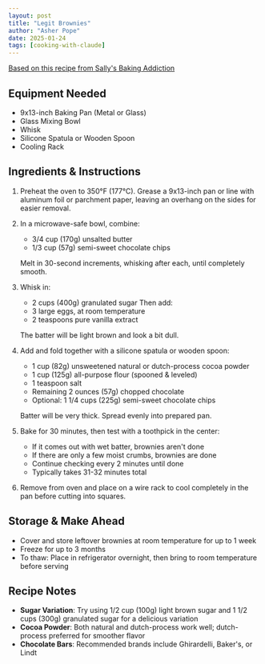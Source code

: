 ```yaml
---
layout: post
title: "Legit Brownies"
author: "Asher Pope"
date: 2025-01-24
tags: [cooking-with-claude]
---
```


[Based on this recipe from Sally's Baking Addiction](https://sallysbakingaddiction.com/seriously-fudgy-homemade-brownies/)

## Equipment Needed
- 9x13-inch Baking Pan (Metal or Glass)
- Glass Mixing Bowl
- Whisk
- Silicone Spatula or Wooden Spoon
- Cooling Rack

## Ingredients & Instructions

1. Preheat the oven to 350°F (177°C). Grease a 9x13-inch pan or line with aluminum foil or parchment paper, leaving an overhang on the sides for easier removal.

2. In a microwave-safe bowl, combine:
   - 3/4 cup (170g) unsalted butter
   - 1/3 cup (57g) semi-sweet chocolate chips
   
   Melt in 30-second increments, whisking after each, until completely smooth.

3. Whisk in:
   - 2 cups (400g) granulated sugar
   Then add:
   - 3 large eggs, at room temperature
   - 2 teaspoons pure vanilla extract
   
   The batter will be light brown and look a bit dull.

4. Add and fold together with a silicone spatula or wooden spoon:
   - 1 cup (82g) unsweetened natural or dutch-process cocoa powder
   - 1 cup (125g) all-purpose flour (spooned & leveled)
   - 1 teaspoon salt
   - Remaining 2 ounces (57g) chopped chocolate
   - Optional: 1 1/4 cups (225g) semi-sweet chocolate chips

   Batter will be very thick. Spread evenly into prepared pan.

5. Bake for 30 minutes, then test with a toothpick in the center:
   - If it comes out with wet batter, brownies aren't done
   - If there are only a few moist crumbs, brownies are done
   - Continue checking every 2 minutes until done
   - Typically takes 31-32 minutes total

6. Remove from oven and place on a wire rack to cool completely in the pan before cutting into squares.

## Storage & Make Ahead
- Cover and store leftover brownies at room temperature for up to 1 week
- Freeze for up to 3 months
- To thaw: Place in refrigerator overnight, then bring to room temperature before serving

## Recipe Notes
- **Sugar Variation**: Try using 1/2 cup (100g) light brown sugar and 1 1/2 cups (300g) granulated sugar for a delicious variation
- **Cocoa Powder**: Both natural and dutch-process work well; dutch-process preferred for smoother flavor
- **Chocolate Bars**: Recommended brands include Ghirardelli, Baker's, or Lindt